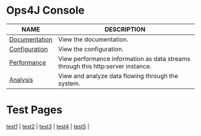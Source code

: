 # Ops4J Console

| NAME                          | DESCRIPTION                                                                     |
| ----------------------------- | ------------------------------------------------------------------------------- |
| [Documentation](/docs)        | View the documentation.                                                         |
| [Configuration](/config.html) | View the configuration.                                                         |
| [Performance](/perf)          | View performance information as data streams through this http:server instance. |
| [Analysis](/analysis.html)    | View and analyze data flowing through the system.                               |

# Test Pages

[test1](test1.html) |
[test2](test2.html) | 
[test3](test3.html) | 
[test4](test4.html) | 
[test5](test5.html) | 
